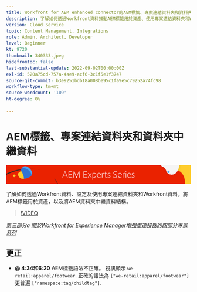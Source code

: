 ```yaml
---
title: Workfront for AEM enhanced connector的AEM標籤、專案連結資料夾和資料夾中繼資料
description: 了解如何透過Workfront資料推動AEM標籤用於資產、使用專案連結資料夾和Workfront資料，將AEM資料夾中繼資料結構轉換為資料夾。
version: Cloud Service
topic: Content Management, Integrations
role: Admin, Architect, Developer
level: Beginner
kt: 9720
thumbnail: 340333.jpeg
hidefromtoc: false
last-substantial-update: 2022-09-02T00:00:00Z
exl-id: 520a75cd-757a-4ae9-acf6-3c1f5e1f3747
source-git-commit: b3e9251bdb18a008be95c1fa9e5c79252a74fc98
workflow-type: tm+mt
source-wordcount: '109'
ht-degree: 0%

---
```


# AEM標籤、專案連結資料夾和資料夾中繼資料

![AEM Experts系列](./assets/banner.png)

了解如何透過Workfront資料、設定及使用專案連結資料夾和Workfront資料，將AEM標籤用於資產，以及將AEM資料夾中繼資料結構。

>[!VIDEO](https://video.tv.adobe.com/v/340333?quality=12&learn=on)

_第三部分a [關於Workfront for Experience Manager增強型連接器的四部分專家系列](./overview.md)_

## 更正

+ __@ 4:34和6:20__ AEM標籤語法不正確。 視訊顯示 `we-retail:apparel/footwear`. 正確的語法為 `["we-retail:apparel/footwear"]` 更普遍 `["namespace:tag/childtag"]`.
